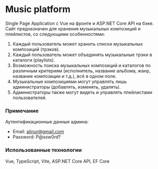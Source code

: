 # Music platform
Single Page Application с Vue на фронте и ASP.NET Core API на бэке.
Сайт предназначен для хранения музыкальных композиций и плейлистов, со следующими особенностями:
1.	Каждый пользователь может хранить списки музыкальных композиций (трэков).
2.	Каждый пользователь может объединять музыкальные трэки в каталоги (playlists).
3.	Возможность поиска музыкальных композиций и каталогов по различным критериям (исполнитель, название альбома, жанр, название композиции и т.д.), всё в одном поле.
4.	Музыкальные композициями могут управлять лишь администраторы (добавлять, изменять, удалять).
5.	Администраторы также могут видеть и управлять плейлистами пользователей. 

### Примечание
Аутентификационные данные админа:
* Email: alinur@gmail.com
* Password: P@ssw0rd?

### Использованные технологии
Vue, TypeScript, Vite, ASP.NET Core API, EF Core
